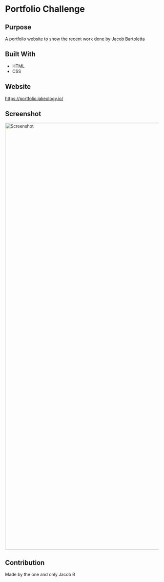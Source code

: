 # Portfolio Challenge

## Purpose
A portfolio website to show the recent work done by Jacob Bartoletta

## Built With
* HTML
* CSS

## Website
https://portfolio.jakeology.io/

## Screenshot
<img width="1394" alt="Screenshot" src="https://user-images.githubusercontent.com/48842814/132094263-96ec2598-2b0f-49dc-bb69-3ae27de89ef1.png">

## Contribution
Made by the one and only Jacob B
